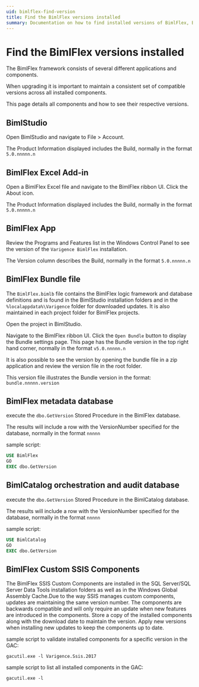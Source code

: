 ```yaml
---
uid: bimlflex-find-version
title: Find the BimlFlex versions installed
summary: Documentation on how to find installed versions of BimlFlex, BimlStudio, and BimlFlex Excel Add-In
---
```


# Find the BimlFlex versions installed

The BimlFlex framework consists of several different applications and components.

When upgrading it is important to maintain a consistent set of compatible versions across all installed components.

This page details all components and how to see their respective versions.

## BimlStudio

Open BimlStudio and navigate to File > Account.

The Product Information displayed includes the Build, normally in the format `5.0.nnnnn.n`

## BimlFlex Excel Add-in

Open a BimlFlex Excel file and navigate to the BimlFlex ribbon UI. Click the About icon.

The Product Information displayed includes the Build, normally in the format `5.0.nnnnn.n`

## BimlFlex App

Review the Programs and Features list in the Windows Control Panel to see the version of the `Varigence BimlFlex` installation.

The Version column describes the Build, normally in the format `5.0.nnnnn.n`

## BimlFlex Bundle file

The `BimlFlex.bimlb` file contains the BimlFlex logic framework and database definitions and is found in the BimlStudio installation folders and in the `%localappdata%\Varigence` folder for downloaded updates. It is also maintained in each project folder for BimlFlex projects.

Open the project in BimlStudio.

Navigate to the BimlFlex ribbon UI. Click the `Open Bundle` button to display the Bundle settings page. This page has the Bundle version in the top right hand corner, normally in the format `v5.0.nnnnn.n`

It is also possible to see the version by opening the bundle file in a zip application and review the version file in the root folder.

This version file illustrates the Bundle version in the format: `bundle.nnnnn.version`

## BimlFlex metadata database

execute the `dbo.GetVersion` Stored Procedure in the BimlFlex database.

The results will include a row with the VersionNumber specified for the database, normally in the format `nnnnn`

sample script:

```sql
USE BimlFlex
GO
EXEC dbo.GetVersion
```

## BimlCatalog orchestration and audit database

execute the `dbo.GetVersion` Stored Procedure in the BimlCatalog database.

The results will include a row with the VersionNumber specified for the database, normally in the format `nnnnn`

sample script:

```sql
USE BimlCatalog
GO
EXEC dbo.GetVersion
```

## BimlFlex Custom SSIS Components

The BimlFlex SSIS Custom Components are installed in the SQL Server/SQL Server Data Tools installation folders as well as in the Windows Global Assembly Cache.Due to the way SSIS manages custom components, updates are maintaining the same version number. The components are backwards compatible and will only require an update when new features are introduced in the components. Store a copy of the installed components along with the download date to maintain the version. Apply new versions when installing new updates to keep the components up to date.

sample script to validate installed components for a specific version in the GAC:

```batch
gacutil.exe -l Varigence.Ssis.2017
```

sample script to list all installed components in the GAC:

```batch
gacutil.exe -l
```